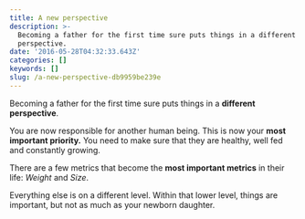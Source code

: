 ```yaml
---
title: A new perspective
description: >-
  Becoming a father for the first time sure puts things in a different
  perspective.
date: '2016-05-28T04:32:33.643Z'
categories: []
keywords: []
slug: /a-new-perspective-db9959be239e
---
```


Becoming a father for the first time sure puts things in a **different** **perspective**.

You are now responsible for another human being. This is now your **most important priority.** You need to make sure that they are healthy, well fed and constantly growing.

There are a few metrics that become the **most important metrics** in their life: _Weight_ and _Size_.

Everything else is on a different level. Within that lower level, things are important, but not as much as your newborn daughter.